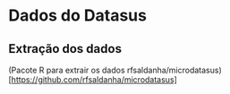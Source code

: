 # Dados do Datasus

## Extração dos dados  
(Pacote R para extrair os dados rfsaldanha/microdatasus)[https://github.com/rfsaldanha/microdatasus]
